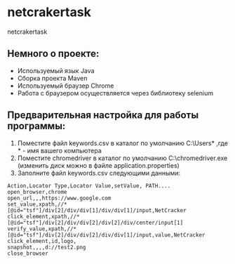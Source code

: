 # netcrakertask
netcrakertask

## Немного о проекте:
+ Используемый язык Java
+ Сборка проекта Maven
+ Используемый браузер Chrome
+ Работа с браузером осуществляется через библиотеку selenium

## Предварительная настройка для работы программы:
1. Поместите файл keywords.csv в каталог по умолчанию C:\Users\* ,где * - имя вашего компьютера
2. Поместите chromedriver в каталог по умолчанию C:\chromedriver.exe (изменить диск можно в файле application.properties)
3. Заполните файл keywords.csv следующими данными:
  
  ```
  Action,Locator Type,Locator Value,setValue, PATH....
  open_browser,chrome
  open_url,,,https://www.google.com
  set_value,xpath,//*[@id="tsf"]/div[2]/div/div[1]/div/div[1]/input,NetCracker
  click_element,xpath,//*[@id="tsf"]/div[2]/div/div[2]/div[2]/div/center/input[1]
  verify_value,xpath,//*[@id="tsf"]/div[2]/div/div[2]/div/div[1]/input,value,NetCracker
  click_element,id,logo,
  snapshot,,,,d://test2.png
  close_browser
  ```
  
